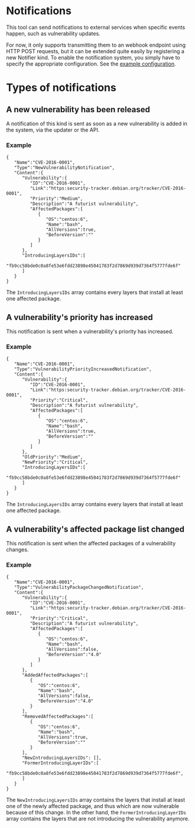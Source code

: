 # Notifications

This tool can send notifications to external services when specific events happen, such as vulnerability updates.

For now, it only supports transmitting them to an webhook endpoint using HTTP POST requests, but it can be extended quite easily by registering a new Notifier kind.
To enable the notification system, you simply have to specify the appropriate configuration. See the [example configuration](../config.example.yaml).

# Types of notifications

## A new vulnerability has been released

A notification of this kind is sent as soon as a new vulnerability is added in the system, via the updater or the API.

### Example

```
{  
   "Name":"CVE-2016-0001",
   "Type":"NewVulnerabilityNotification",
   "Content":{  
      "Vulnerability":{  
         "ID":"CVE-2016-0001",
         "Link":"https:security-tracker.debian.org/tracker/CVE-2016-0001",
         "Priority":"Medium",
         "Description":"A futurist vulnerability",
         "AffectedPackages":[  
            {  
               "OS":"centos:6",
               "Name":"bash",
               "AllVersions":true,
               "BeforeVersion":""
            }
         ]
      },
      "IntroducingLayersIDs":[  
         "fb9cc58bde0c0a8fe53e6fdd23898e45041783f2d7869d939d7364f5777fde6f"
      ]
   }
}
```

The `IntroducingLayersIDs` array contains every layers that install at least one affected package.

## A vulnerability's priority has increased

This notification is sent when a vulnerability's priority has increased.

### Example

```
{  
   "Name":"CVE-2016-0001",
   "Type":"VulnerabilityPriorityIncreasedNotification",
   "Content":{  
      "Vulnerability":{  
         "ID":"CVE-2016-0001",
         "Link":"https:security-tracker.debian.org/tracker/CVE-2016-0001",
         "Priority":"Critical",
         "Description":"A futurist vulnerability",
         "AffectedPackages":[  
            {  
               "OS":"centos:6",
               "Name":"bash",
               "AllVersions":true,
               "BeforeVersion":""
            }
         ]
      },
      "OldPriority":"Medium",
      "NewPriority":"Critical",
      "IntroducingLayersIDs":[  
         "fb9cc58bde0c0a8fe53e6fdd23898e45041783f2d7869d939d7364f5777fde6f"
      ]
   }
}
```

The `IntroducingLayersIDs` array contains every layers that install at least one affected package.

## A vulnerability's affected package list changed

This notification is sent when the affected packages of a vulnerability changes.

### Example

```
{  
   "Name":"CVE-2016-0001",
   "Type":"VulnerabilityPackageChangedNotification",
   "Content":{  
      "Vulnerability":{  
         "ID":"CVE-2016-0001",
         "Link":"https:security-tracker.debian.org/tracker/CVE-2016-0001",
         "Priority":"Critical",
         "Description":"A futurist vulnerability",
         "AffectedPackages":[  
            {  
               "OS":"centos:6",
               "Name":"bash",
               "AllVersions":false,
               "BeforeVersion":"4.0"
            }
         ]
      },
      "AddedAffectedPackages":[  
         {  
            "OS":"centos:6",
            "Name":"bash",
            "AllVersions":false,
            "BeforeVersion":"4.0"
         }
      ],
      "RemovedAffectedPackages":[  
         {  
            "OS":"centos:6",
            "Name":"bash",
            "AllVersions":true,
            "BeforeVersion":""
         }
      ],
      "NewIntroducingLayersIDs": [],
      "FormerIntroducingLayerIDs":[  
         "fb9cc58bde0c0a8fe53e6fdd23898e45041783f2d7869d939d7364f5777fde6f",
      ]
   }
}
```

The `NewIntroducingLayersIDs` array contains the layers that install at least one of the newly affected package, and thus which are now vulnerable because of this change. In the other hand, the `FormerIntroducingLayerIDs` array contains the layers that are not introducing the vulnerability anymore.
